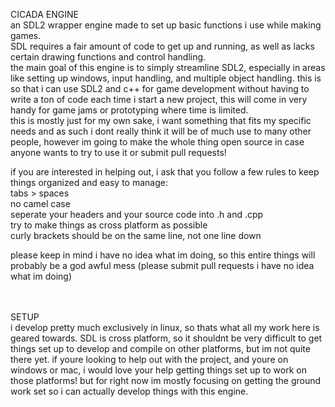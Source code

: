 CICADA ENGINE<br>
an SDL2 wrapper engine made to set up basic functions i use while making games.<br>
SDL requires a fair amount of code to get up and running, as well as lacks certain drawing functions and control handling.<br>
the main goal of this engine is to simply streamline SDL2, especially in areas like setting up windows, input handling, and multiple object handling. this is so that i can use SDL2 and c++ for game development without having to write a ton of code each time i start a new project, this will come in very handy for game jams or prototyping where time is limited.<br>
this is mostly just for my own sake, i want something that fits my specific needs and as such i dont really think it will be of much use to many other people, however im going to make the whole thing open source in case anyone wants to try to use it or submit pull requests!<br>

if you are interested in helping out, i ask that you follow a few rules to keep things organized and easy to manage:<br>
tabs > spaces<br>
no camel case<br>
seperate your headers and your source code into .h and .cpp<br>
try to make things as cross platform as possible<br>
curly brackets should be on the same line, not one line down<br>



please keep in mind i have no idea what im doing, so this entire things will probably be a god awful mess (please submit pull requests i have no idea what im doing)<br><br><br>

SETUP<br>
i develop pretty much exclusively in linux, so thats what all my work here is geared towards. SDL is cross platform, so it shouldnt be very difficult to get things set up to develop and compile on other platforms, but im not quite there yet. if youre looking to help out with the project, and youre on windows or mac, i would love your help getting things set up to work on those platforms! but for right now im mostly focusing on getting the ground work set so i can actually develop things with this engine.
